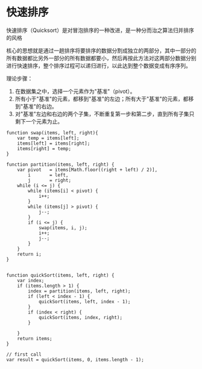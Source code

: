 # 快速排序
快速排序（Quicksort）是对冒泡排序的一种改进，是一种分而治之算法归并排序的风格

核心的思想就是通过一趟排序将要排序的数据分割成独立的两部分，其中一部分的所有数据都比另外一部分的所有数据都要小，然后再按此方法对这两部分数据分别进行快速排序，整个排序过程可以递归进行，以此达到整个数据变成有序序列。

理论步骤：
1. 在数据集之中，选择一个元素作为"基准"（pivot）。
1. 所有小于"基准"的元素，都移到"基准"的左边；所有大于"基准"的元素，都移到"基准"的右边。
1. 对"基准"左边和右边的两个子集，不断重复第一步和第二步，直到所有子集只剩下一个元素为止。

```
function swap(items, left, right){
    var temp = items[left];
    items[left] = items[right];
    items[right] = temp;
}

function partition(items, left, right) {
    var pivot   = items[Math.floor((right + left) / 2)],
        i       = left,
        j       = right;
    while (i <= j) {
        while (items[i] < pivot) {
            i++;
        }
        while (items[j] > pivot) {
            j--;
        }
        if (i <= j) {
            swap(items, i, j);
            i++;
            j--;
        }
    }
    return i;
}


function quickSort(items, left, right) {
    var index;
    if (items.length > 1) {
        index = partition(items, left, right);
        if (left < index - 1) {
            quickSort(items, left, index - 1);
        }
        if (index < right) {
            quickSort(items, index, right);
        }

    }
    return items;
}

// first call
var result = quickSort(items, 0, items.length - 1);
```
